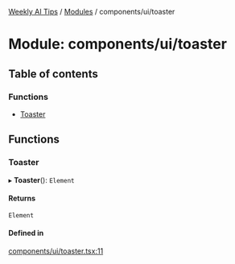 [Weekly AI Tips](../README.md) / [Modules](../modules.md) / components/ui/toaster

# Module: components/ui/toaster

## Table of contents

### Functions

- [Toaster](components_ui_toaster.md#toaster)

## Functions

### Toaster

▸ **Toaster**(): `Element`

#### Returns

`Element`

#### Defined in

[components/ui/toaster.tsx:11](https://github.com/alexsoyes/weekly-ai-tips/blob/b3fea4afd71b68632685f2d382621a10bad6affa/components/ui/toaster.tsx#L11)
